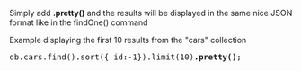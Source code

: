 Simply add <b>.pretty()</b> and the results will be displayed in the same nice JSON format like in the findOne() command

Example displaying the first 10 results from the "cars" collection

<pre>
db.cars.find().sort({_id:-1}).limit(10)<b>.pretty()</b>;
</pre>
